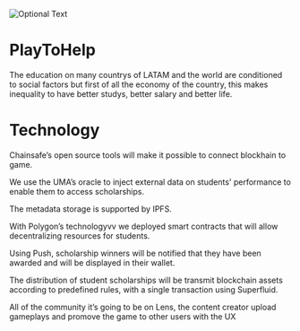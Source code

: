 ![Optional Text](../master/PlayToHelpGame/Assets/Projects/Untitled_Artwork.png)

# PlayToHelp
The education on many countrys of LATAM and the world are conditioned to social factors but first of all the economy of the country, this makes inequality to have better studys, better salary and better life. 

# Technology

Chainsafe’s open source tools will make it possible to connect blockhain to game.

We use the UMA’s oracle to inject external data on students' performance to enable them to access scholarships.

The metadata storage is supported by IPFS.

With Polygon’s technologyvv we deployed smart contracts that will allow decentralizing resources for students. 

Using Push, scholarship winners will be notified that they have been awarded and will be displayed in their wallet.

The distribution of student scholarships  will be transmit blockchain assets according to predefined rules, with a single transaction using Superfluid.

All of the community it’s going to be on Lens, the content creator upload gameplays and promove the game to other users with the UX
